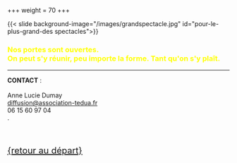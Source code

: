 +++
weight = 70
+++

{{< slide background-image="/images/grandspectacle.jpg" id="pour-le-plus-grand-des spectacles">}}

<h3 class="r-fit-text" style="color:yellow">Nos portes sont ouvertes. <br>On peut s'y réunir, peu importe la forme. Tant qu'on s'y plaît. </h3>

---

**CONTACT** :   
<br>
Anne Lucie Dumay  
diffusion@association-tedua.fr  
06 15 60 97 04   
.
<br><br><br>
<p style="font-size:20px;"><a href="#"> {retour au départ} </a></p>
